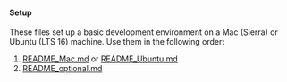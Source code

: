 
#### Setup

These files set up a basic development environment on a Mac (Sierra) or Ubuntu (LTS 16) machine. Use them in the following order:

1. [README_Mac.md](./README_Mac.md) or [README_Ubuntu.md](./README_Ubuntu.md)
2. [README_optional.md](./README_optional.md)
